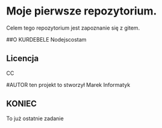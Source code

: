 # Moje pierwsze repozytorium.

Celem tego repozytorium jest zapoznanie się z gitem.

##O KURDEBELE
Nodejscostam

## Licencja

CC

#AUTOR
ten projekt to stworzył Marek Informatyk

## KONIEC 

To już ostatnie zadanie
